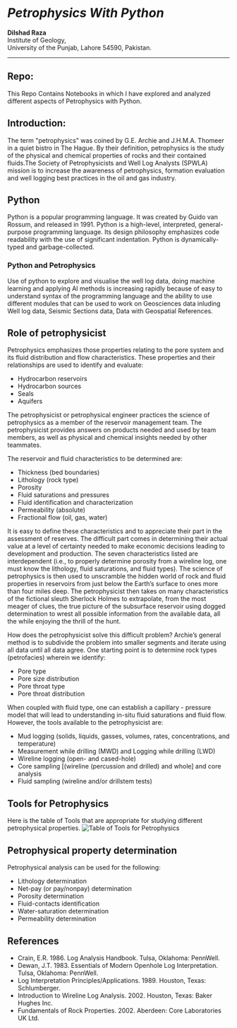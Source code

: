 # _**Petrophysics With Python**_

**Dilshad Raza**\
Institute of Geology,\
University of the Punjab, Lahore 54590, Pakistan.

--------- ----------- ----------- ---------- --------------
## Repo:
This Repo Contains Notebooks in which I have explored and analyzed different aspects of Petrophysics with Python.

## **Introduction:**
The term "petrophysics" was coined by G.E. Archie and J.H.M.A. Thomeer in a quiet bistro in The Hague. By their definition, petrophysics is the study of the physical and chemical properties of rocks and their contained fluids.The Society of Petrophysicists and Well Log Analysts (SPWLA) mission is to increase the awareness of petrophysics,  formation evaluation and well logging best practices in the oil and gas industry.

## **Python**
Python is a popular programming language. It was created by Guido van Rossum, and released in 1991. Python is a high-level, interpreted, general-purpose programming language. Its design philosophy emphasizes code readability with the use of significant indentation. Python is dynamically-typed and garbage-collected.

### **Python and Petrophysics**
Use of python to explore and visualise the well log data, doing machine learning and applying AI methods is increasing rapidly because of easy to understand syntax of the programming language and the ability to use different modules that can be used to work on Geosciences data inluding Well log data, Seismic Sections data, Data with Geospatial References.

## **Role of petrophysicist**

Petrophysics emphasizes those properties relating to the pore system and its fluid distribution and flow characteristics. These properties and their relationships are used to identify and evaluate:

- Hydrocarbon reservoirs
- Hydrocarbon sources
- Seals
- Aquifers

The petrophysicist or petrophysical engineer practices the science of petrophysics as a member of the reservoir management team. The petrophysicist provides answers on products needed and used by team members, as well as physical and chemical insights needed by other teammates.

The reservoir and fluid characteristics to be determined are:

- Thickness (bed boundaries)
- Lithology (rock type)
- Porosity
- Fluid saturations and pressures
- Fluid identification and characterization
- Permeability (absolute)
- Fractional flow (oil, gas, water)

It is easy to define these characteristics and to appreciate their part in the assessment of reserves. The difficult part comes in determining their actual value at a level of certainty needed to make economic decisions leading to development and production. The seven characteristics listed are interdependent (i.e., to properly determine porosity from a wireline log, one must know the lithology, fluid saturations, and fluid types). The science of petrophysics is then used to unscramble the hidden world of rock and fluid properties in reservoirs from just below the Earth’s surface to ones more than four miles deep. The petrophysicist then takes on many characteristics of the fictional sleuth Sherlock Holmes to extrapolate, from the most meager of clues, the true picture of the subsurface reservoir using dogged determination to wrest all possible information from the available data, all the while enjoying the thrill of the hunt.

How does the petrophysicist solve this difficult problem? Archie’s general method is to subdivide the problem into smaller segments and iterate using all data until all data agree. One starting point is to determine rock types (petrofacies) wherein we identify:

- Pore type
- Pore size distribution
- Pore throat type
- Pore throat distribution

When coupled with fluid type, one can establish a capillary - pressure model that will lead to understanding in-situ fluid saturations and fluid flow. However, the tools available to the petrophysicist are:

- Mud logging (solids, liquids, gasses, volumes, rates, concentrations, and temperature)
- Measurement while drilling (MWD) and Logging while drilling (LWD)
- Wireline logging (open- and cased-hole)
- Core sampling [(wireline (percussion and drilled) and whole] and core analysis
- Fluid sampling (wireline and/or drillstem tests)

## **Tools for Petrophysics**

Here is the table of Tools that are appropriate for studying different petrophysical properties.
![Table of Tools for Petrophysics](../Data/imgs/tools.png "Tools for Petrophysics")

## **Petrophysical property determination**
Petrophysical analysis can be used for the following:

- Lithology determination
- Net-pay (or pay/nonpay) determination
- Porosity determination
- Fluid-contacts identification
- Water-saturation determination
- Permeability determination


## **References**

- Crain, E.R. 1986. Log Analysis Handbook. Tulsa, Oklahoma: PennWell.
- Dewan, J.T. 1983. Essentials of Modern Openhole Log Interpretation. Tulsa, Oklahoma: PennWell.
- Log Interpretation Principles/Applications. 1989. Houston, Texas: Schlumberger.
- Introduction to Wireline Log Analysis. 2002. Houston, Texas: Baker Hughes Inc.
- Fundamentals of Rock Properties. 2002. Aberdeen: Core Laboratories UK Ltd.

